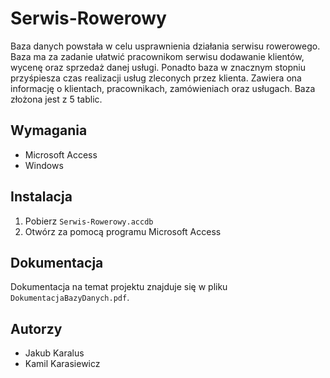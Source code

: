 # Serwis-Rowerowy
Baza danych powstała w celu usprawnienia działania serwisu rowerowego. Baza ma za zadanie ułatwić pracownikom serwisu dodawanie klientów, wycenę oraz sprzedaż danej usługi. Ponadto baza w znacznym stopniu przyśpiesza czas realizacji usług zleconych przez klienta. Zawiera ona informację o klientach, pracownikach, zamówieniach oraz usługach. Baza złożona jest z 5 tablic.
## Wymagania
- Microsoft Access
- Windows
## Instalacja
1. Pobierz `Serwis-Rowerowy.accdb`
2. Otwórz za pomocą programu Microsoft Access
## Dokumentacja
Dokumentacja na temat projektu znajduje się w pliku `DokumentacjaBazyDanych.pdf`.
## Autorzy
- Jakub Karalus
- Kamil Karasiewicz
